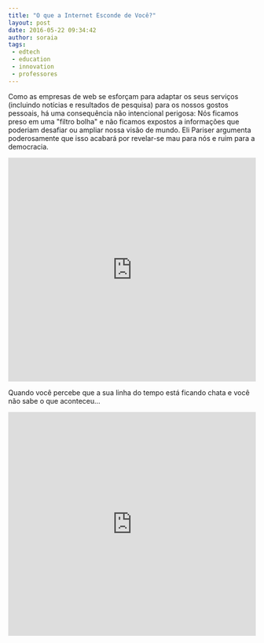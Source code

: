 ```yaml
---
title: "O que a Internet Esconde de Você?"
layout: post
date: 2016-05-22 09:34:42
author: soraia
tags: 
 - edtech 
 - education 
 - innovation
 - professores
---
```


Como as empresas de web se esforçam para adaptar os seus serviços (incluindo notícias e resultados de pesquisa) para os nossos gostos pessoais, há uma consequência não intencional perigosa: Nós ficamos preso em uma "filtro bolha" e não ficamos expostos a informações que poderiam desafiar ou ampliar nossa visão de mundo. Eli Pariser argumenta poderosamente que isso acabará por revelar-se mau para nós e ruim para a democracia.

<iframe 
  width="100%" 
  height="455" 
  src="http://www.youtube.com/embed/HKtvkvPNAsw" 
  frameborder="0" 
  allowfullscreen>
</iframe>

Quando você percebe que a sua linha do tempo está ficando chata e você não sabe o que aconteceu...
<iframe 
  width="100%" 
  height="455" 
  src="http://www.youtube.com/embed/UY9Iz4RIx1M" 
  frameborder="0" 
  allowfullscreen>
</iframe>